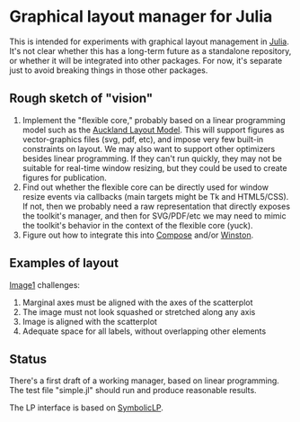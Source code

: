 # Graphical layout manager for Julia

This is intended for experiments with graphical layout management in [Julia][Julia]. It's not clear whether this has a long-term future as a standalone repository, or whether it will be integrated into other packages. For now, it's separate just to avoid breaking things in those other packages.

## Rough sketch of "vision"

1. Implement the "flexible core," probably based on a linear programming model such as the [Auckland Layout Model][ALM]. This will support figures as vector-graphics files (svg, pdf, etc), and impose very few built-in constraints on layout. We may also want to support other optimizers besides linear programming. If they can't run quickly, they may not be suitable for real-time window resizing, but they could be used to create figures for publication.
2. Find out whether the flexible core can be directly used for window resize events via callbacks (main targets might be Tk and HTML5/CSS). If not, then we probably need a raw representation that directly exposes the toolkit's manager, and then for SVG/PDF/etc we may need to mimic the toolkit's behavior in the context of the flexible core (yuck).
3. Figure out how to integrate this into [Compose][Compose] and/or [Winston][Winston].

## Examples of layout

[Image1](http://postimage.org/image/s6pskvknf/) challenges:

1. Marginal axes must be aligned with the axes of the scatterplot
2. The image must not look squashed or stretched along any axis
3. Image is aligned with the scatterplot
4. Adequate space for all labels, without overlapping other elements

## Status

There's a first draft of a working manager, based on linear programming. The test file "simple.jl" should run and produce reasonable results.

The LP interface is based on [SymbolicLP](https://github.com/timholy/SymbolicLP.jl).

[Julia]: http://julialang.org "Julia"
[Compose]: https://github.com/dcjones/Compose.jl
[ALM]: https://www.cs.auckland.ac.nz/courses/compsci705s1c/archive/2008/lectures/GW-HCI-02.pdf
[Winston]: https://github.com/nolta/Winston.jl
